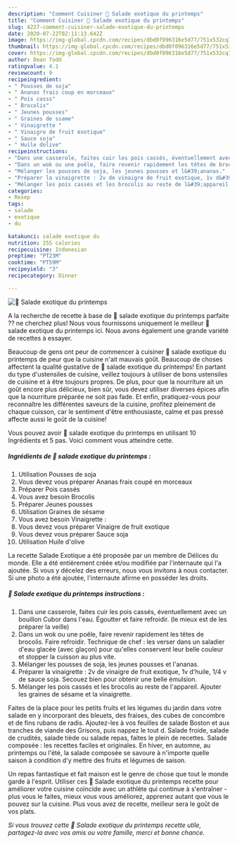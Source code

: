 ```yaml
---
description: "Comment Cuisiner 💮 Salade exotique du printemps"
title: "Comment Cuisiner 💮 Salade exotique du printemps"
slug: 4227-comment-cuisiner-salade-exotique-du-printemps
date: 2020-07-22T02:11:13.642Z
image: https://img-global.cpcdn.com/recipes/dbd0f096316e5d77/751x532cq70/💮-salade-exotique-du-printemps-photo-principale-de-la-recette.jpg
thumbnail: https://img-global.cpcdn.com/recipes/dbd0f096316e5d77/751x532cq70/💮-salade-exotique-du-printemps-photo-principale-de-la-recette.jpg
cover: https://img-global.cpcdn.com/recipes/dbd0f096316e5d77/751x532cq70/💮-salade-exotique-du-printemps-photo-principale-de-la-recette.jpg
author: Dean Todd
ratingvalue: 4.1
reviewcount: 9
recipeingredient:
- " Pousses de soja"
- " Ananas frais coup en morceaux"
- " Pois casss"
- " Brocolis"
- " Jeunes pousses"
- " Graines de ssame"
- " Vinaigrette "
- " Vinaigre de fruit exotique"
- " Sauce soja"
- " Huile dolive"
recipeinstructions:
- "Dans une casserole, faites cuir les pois cassés, éventuellement avec un bouillon Cubor dans l&#39;eau. Égoutter et faire refroidir. (le mieux est de les préparer la veille)"
- "Dans un wok ou une poêle, faire revenir rapidement les têtes de brocolis. Faire refroidir. Technique de chef : les verser dans un saladier d&#39;eau glacée (avec glaçon) pour qu&#39;elles conservent leur belle couleur et stopper la cuisson au plus vite."
- "Mélanger les pousses de soja, les jeunes pousses et l&#39;ananas."
- "Préparer la vinaigrette : 2v de vinaigre de fruit exotique, 1v d&#39;huile, 1/4 v de sauce soja. Secouez bien pour obtenir une belle émulsion."
- "Mélanger les pois cassés et les brocolis au reste de l&#39;appareil. Ajouter les graines de sésame et la vinaigrette."
categories:
- Resep
tags:
- salade
- exotique
- du

katakunci: salade exotique du 
nutrition: 255 calories
recipecuisine: Indonesian
preptime: "PT23M"
cooktime: "PT59M"
recipeyield: "3"
recipecategory: Dinner

---
```



![💮 Salade exotique du printemps](https://img-global.cpcdn.com/recipes/dbd0f096316e5d77/751x532cq70/💮-salade-exotique-du-printemps-photo-principale-de-la-recette.jpg)

A la recherche de recette à base de 💮 salade exotique du printemps parfaite ?? ne cherchez plus! Nous vous fournissons uniquement le meilleur 💮 salade exotique du printemps ici. Nous avons également une grande variété de recettes à essayer.

Beaucoup de gens ont peur de commencer à cuisiner 💮 salade exotique du printemps de peur que la cuisine n'ait mauvais goût. Beaucoup de choses affectent la qualité gustative de 💮 salade exotique du printemps! En partant du type d'ustensiles de cuisine, veillez toujours à utiliser de bons ustensiles de cuisine et à être toujours propres. De plus, pour que la nourriture ait un goût encore plus délicieux, bien sûr, vous devez utiliser diverses épices afin que la nourriture préparée ne soit pas fade. Et enfin, pratiquez-vous pour reconnaître les différentes saveurs de la cuisine, profitez pleinement de chaque cuisson, car le sentiment d'être enthousiaste, calme et pas pressé affecte aussi le goût de la cuisine!

<!--inarticleads1-->

Vous pouvez avoir 💮 salade exotique du printemps en utilisant 10 Ingrédients et 5 pas. Voici comment vous atteindre cette.

##### Ingrédients de 💮 salade exotique du printemps :

1. Utilisation  Pousses de soja
1. Vous devez vous préparer  Ananas frais coupé en morceaux
1. Préparer  Pois cassés
1. Vous avez besoin  Brocolis
1. Préparer  Jeunes pousses
1. Utilisation  Graines de sésame
1. Vous avez besoin  Vinaigrette :
1. Vous devez vous préparer  Vinaigre de fruit exotique
1. Vous devez vous préparer  Sauce soja
1. Utilisation  Huile d&#39;olive


La recette Salade Exotique a été proposée par un membre de Délices du monde. Elle a été entièrement créée et/ou modifiée par l&#39;internaute qui l&#39;a ajoutée. Si vous y décelez des erreurs, nous vous invitons à nous contacter. Si une photo a été ajoutée, l&#39;internaute afirme en posséder les droits. 

<!--inarticleads2-->

##### 💮 Salade exotique du printemps instructions :

1. Dans une casserole, faites cuir les pois cassés, éventuellement avec un bouillon Cubor dans l&#39;eau. Égoutter et faire refroidir. (le mieux est de les préparer la veille)
1. Dans un wok ou une poêle, faire revenir rapidement les têtes de brocolis. Faire refroidir. Technique de chef : les verser dans un saladier d&#39;eau glacée (avec glaçon) pour qu&#39;elles conservent leur belle couleur et stopper la cuisson au plus vite.
1. Mélanger les pousses de soja, les jeunes pousses et l&#39;ananas.
1. Préparer la vinaigrette : 2v de vinaigre de fruit exotique, 1v d&#39;huile, 1/4 v de sauce soja. Secouez bien pour obtenir une belle émulsion.
1. Mélanger les pois cassés et les brocolis au reste de l&#39;appareil. Ajouter les graines de sésame et la vinaigrette.


Faites de la place pour les petits fruits et les légumes du jardin dans votre salade en y incorporant des bleuets, des fraises, des cubes de concombre et de fins rubans de radis. Ajoutez-les à vos feuilles de salade Boston et aux tranches de viande des Grisons, puis nappez le tout d. Salade froide, salade de crudités, salade tiède ou salade repas, faites le plein de recettes. Salade composée : les recettes faciles et originales. En hiver, en automne, au printemps ou l&#39;été, la salade composée se savoure à n&#39;importe quelle saison à condition d&#39;y mettre des fruits et légumes de saison. 

<!--inarticleads1-->

<p>
Un repas fantastique et fait maison est le genre de chose que tout le monde garde à l'esprit. Utiliser ces 💮 Salade exotique du printemps recette pour améliorer votre cuisine coïncide avec un athlète qui continue à s'entraîner - plus vous le faites, mieux vous vous améliorez, apprenez autant que vous le pouvez sur la cuisine. Plus vous avez de recette, meilleur sera le goût de vos plats.
</p>

<p>
<i>Si vous trouvez cette 💮 Salade exotique du printemps recette utile, partagez-la avec vos amis ou votre famille, merci et bonne chance.</i>
</p>
